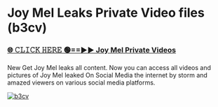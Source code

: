 # Joy Mel Leaks Private Video files (b3cv)

<h3><a href="https://mediafirerr.pages.dev?q=Joy+Mel&ref=R42" rel="nofollow">🌐 𝙲𝙻𝙸𝙲𝙺 𝙷𝙴𝚁𝙴 🟢==►► Joy Mel Private Videos</a></h3>

New Get Joy Mel leaks all content. Now you can access all videos and pictures of Joy Mel leaked On Social Media the internet by storm and amazed viewers on various social media platforms.

[![b3cv](https://github.com/user-attachments/assets/26341bd8-4b91-4a20-822e-3fd5d525dd40)](https://mediafirerr.pages.dev?q=Joy+Mel&ref=R42)

